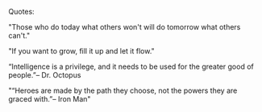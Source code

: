 Quotes:

"Those who do today what others won't will do tomorrow what others can't."

"If you want to grow, fill it up and let it flow."

“Intelligence is a privilege, and it needs to be used for the greater good of people.”– Dr. Octopus

"“Heroes are made by the path they choose, not the powers they are graced with.”– Iron Man"
